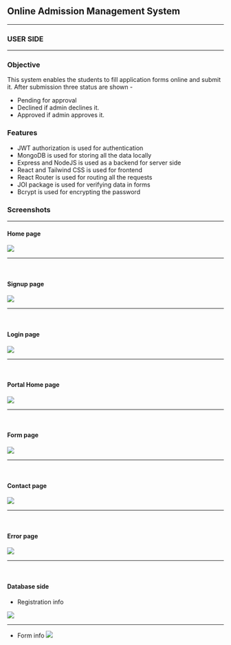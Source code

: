 ## Online Admission Management System

<hr>

### **USER SIDE**

<hr>

### **Objective**

This system enables the students to fill application forms online and submit it. After submission three status are shown -

- Pending for approval
- Declined if admin declines it.
- Approved if admin approves it.

### **Features**

- JWT authorization is used for authentication
- MongoDB is used for storing all the data locally
- Express and NodeJS is used as a backend for server side
- React and Tailwind CSS is used for frontend
- React Router is used for routing all the requests
- JOI package is used for verifying data in forms
- Bcrypt is used for encrypting the password

### **Screenshots**

<hr>

#### **Home page**

<img src="./images/home.jpeg">
<hr>
<br>

#### **Signup page**

<img src="./images/signup.jpg">
<hr>
<br>

#### **Login page**

<img src="./images/login.jpg">
<hr>
<br>

#### **Portal Home page**

<img src="./images/start.jpg">
<hr>
<br>

#### **Form page**

<img src="./images/form.jpeg">
<hr>
<br>

#### **Contact page**

<img src="./images/contact.jpg">
<hr>
<br>

#### **Error page**

<img src="./images/404.jpg">
<hr>
<br>

#### **Database side**

- Registration info
<img src="./images/database_user.jpg">
<hr>

- Form info
  <img src="./images/database.jpg">
